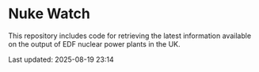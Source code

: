 # Nuke Watch

This repository includes code for retrieving the latest information available on the output of EDF nuclear power plants in the UK.

Last updated: 2025-08-19 23:14